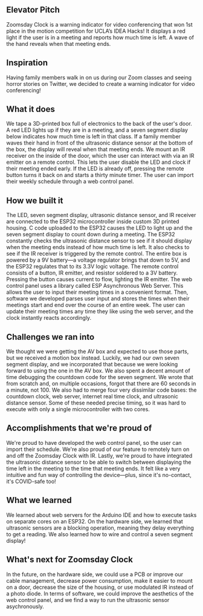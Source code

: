 ## Elevator Pitch
Zoomsday Clock is a warning indicator for video conferencing that won 1st place in the motion competition for UCLA’s IDEA Hacks! It displays a red light if the user is in a meeting and reports how much time is left. A wave of the hand reveals when that meeting ends.
## Inspiration
Having family members walk in on us during our Zoom classes and seeing horror stories on Twitter, we decided to create a warning indicator for video conferencing!
## What it does
We tape a 3D-printed box full of electronics to the back of the user's door. A red LED lights up if they are in a meeting, and a seven segment display below indicates how much time is left in that class. If a family member waves their hand in front of the ultrasonic distance sensor at the bottom of the box, the display will reveal when that meeting ends. We mount an IR receiver on the inside of the door, which the user can interact with via an IR emitter on a remote control. This lets the user disable the LED and clock if their meeting ended early. If the LED is already off, pressing the remote button turns it back on and starts a thirty minute timer. The user can import their weekly schedule through a web control panel.
## How we built it
The LED, seven segment display, ultrasonic distance sensor, and IR receiver are connected to the ESP32 microcontroller inside custom 3D printed housing. C code uploaded to the ESP32 causes the LED to light up and the seven segment display to count down during a meeting. The ESP32 constantly checks the ultrasonic distance sensor to see if it should display when the meeting ends instead of how much time is left. It also checks to see if the IR receiver is triggered by the remote control. The entire box is powered by a 9V battery—a voltage regulator brings that down to 5V, and the ESP32 regulates that to its 3.3V logic voltage. The remote control consists of a button, IR emitter, and resistor soldered to a 3V battery. Pressing the button causes current to flow, lighting the IR emitter. The web control panel uses a library called ESP Asynchronous Web Server. This allows the user to input their meeting times in a convenient format. Then, software we developed parses user input and stores the times when their meetings start and end over the course of an entire week. The user can update their meeting times any time they like using the web server, and the clock instantly reacts accordingly.
## Challenges we ran into
We thought we were getting the AV box and expected to use those parts, but we received a motion box instead. Luckily, we had our own seven segment display, and we incorporated that because we were looking forward to using the one in the AV box. We also spent a decent amount of time debugging the countdown code for the seven segment. We wrote that from scratch and, on multiple occasions, forgot that there are 60 seconds in a minute, not 100. We also had to merge four very dissimilar code bases: the countdown clock, web server, internet real time clock, and ultrasonic distance sensor. Some of these needed precise timing, so it was hard to execute with only a single microcontroller with two cores.
## Accomplishments that we're proud of
We're proud to have developed the web control panel, so the user can import their schedule. We're also proud of our feature to remotely turn on and off the Zoomsday Clock with IR. Lastly, we're proud to have integrated the ultrasonic distance sensor to be able to switch between displaying the time left in the meeting to the time that meeting ends. It felt like a very intuitive and fun way of controlling the device—plus, since it's no-contact, it's COVID-safe too!
## What we learned
We learned about web servers for the Arduino IDE and how to execute tasks on separate cores on an ESP32. On the hardware side, we learned that ultrasonic sensors are a blocking operation, meaning they delay everything to get a reading. We also learned how to wire and control a seven segment display!
## What's next for Zoomsday Clock
In the future, on the hardware side, we could use a PCB or improve our cable management, decrease power consumption, make it easier to mount on a door, decrease the size of the housing, or use modulated IR instead of a photo diode. In terms of software, we could improve the aesthetics of the web control panel, and we find a way to run the ultrasonic sensor asychronously.
